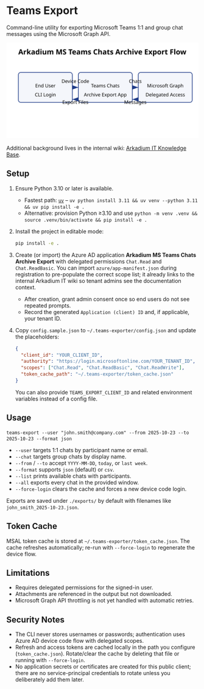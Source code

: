 # Teams Export

Command-line utility for exporting Microsoft Teams 1:1 and group chat messages using the Microsoft Graph API.

![Arkadium MS Teams Chats Archive Export Flow](docs/teams-export-flow.svg)

Additional background lives in the internal wiki: [Arkadium IT Knowledge Base](https://arkadium.atlassian.net/wiki/spaces/IT/overview).

## Setup

1. Ensure Python 3.10 or later is available.
   - Fastest path: [`uv`](https://docs.astral.sh/uv/) – `uv python install 3.11 && uv venv --python 3.11 && uv pip install -e .`
   - Alternative: provision Python ≥3.10 and use `python -m venv .venv && source .venv/bin/activate && pip install -e .`
2. Install the project in editable mode:

   ```bash
   pip install -e .
   ```

3. Create (or import) the Azure AD application **Arkadium MS Teams Chats Archive Export** with delegated permissions `Chat.Read` and `Chat.ReadBasic`. You can import `azure/app-manifest.json` during registration to pre-populate the correct scope list; it already links to the internal Arkadium IT wiki so tenant admins see the documentation context.
   - After creation, grant admin consent once so end users do not see repeated prompts.
   - Record the generated `Application (client) ID` and, if applicable, your tenant ID.
4. Copy `config.sample.json` to `~/.teams-exporter/config.json` and update the placeholders:

   ```json
   {
     "client_id": "YOUR_CLIENT_ID",
     "authority": "https://login.microsoftonline.com/YOUR_TENANT_ID",
     "scopes": ["Chat.Read", "Chat.ReadBasic", "Chat.ReadWrite"],
     "token_cache_path": "~/.teams-exporter/token_cache.json"
   }
   ```

   You can also provide `TEAMS_EXPORT_CLIENT_ID` and related environment variables instead of a config file.

## Usage

```
teams-export --user "john.smith@company.com" --from 2025-10-23 --to 2025-10-23 --format json
```

- `--user` targets 1:1 chats by participant name or email.
- `--chat` targets group chats by display name.
- `--from` / `--to` accept `YYYY-MM-DD`, `today`, or `last week`.
- `--format` supports `json` (default) or `csv`.
- `--list` prints available chats with participants.
- `--all` exports every chat in the provided window.
- `--force-login` clears the cache and forces a new device code login.

Exports are saved under `./exports/` by default with filenames like `john_smith_2025-10-23.json`.

## Token Cache

MSAL token cache is stored at `~/.teams-exporter/token_cache.json`. The cache refreshes automatically; re-run with `--force-login` to regenerate the device flow.

## Limitations

- Requires delegated permissions for the signed-in user.
- Attachments are referenced in the output but not downloaded.
- Microsoft Graph API throttling is not yet handled with automatic retries.

## Security Notes

- The CLI never stores usernames or passwords; authentication uses Azure AD device code flow with delegated scopes.
- Refresh and access tokens are cached locally in the path you configure (`token_cache.json`). Rotate/clear the cache by deleting that file or running with `--force-login`.
- No application secrets or certificates are created for this public client; there are no service-principal credentials to rotate unless you deliberately add them later.
